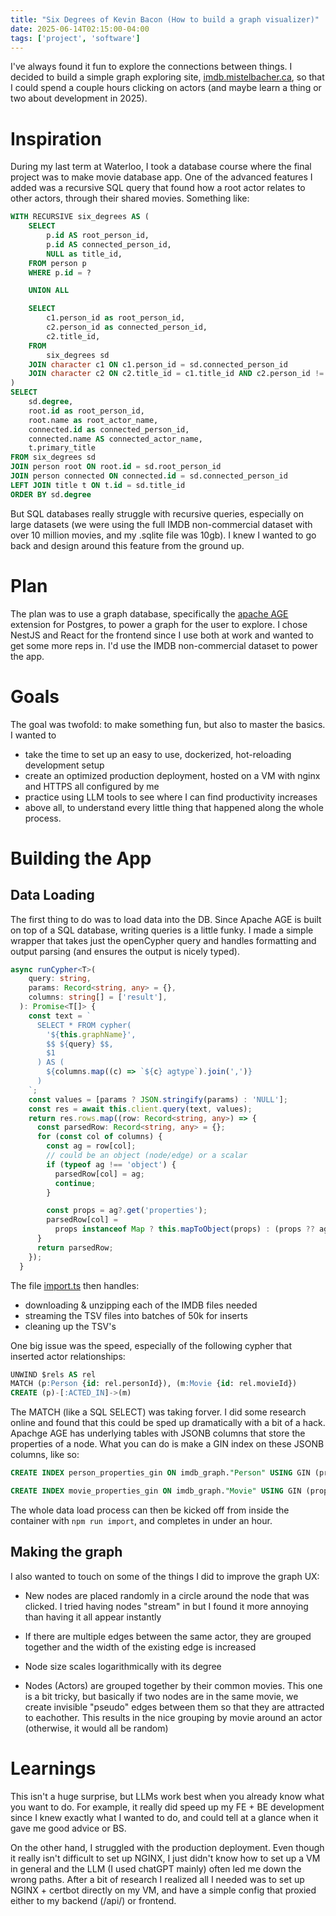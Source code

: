 ```yaml
---
title: "Six Degrees of Kevin Bacon (How to build a graph visualizer)"
date: 2025-06-14T02:15:00-04:00
tags: ['project', 'software']
---
```


I've always found it fun to explore the connections between things. I decided to build a simple graph exploring site, [imdb.mistelbacher.ca](https://imdb.mistelbacher.ca), so that I could spend a couple hours clicking on actors (and maybe learn a thing or two about development in 2025).

<!--more-->

# Inspiration

During my last term at Waterloo, I took a database course where the final project was to make movie database app. One of the advanced features I added was a recursive SQL query that found how a root actor relates to other actors, through their shared movies. Something like:

```SQL
WITH RECURSIVE six_degrees AS (
    SELECT 
        p.id AS root_person_id,
        p.id AS connected_person_id,
        NULL as title_id,
    FROM person p
    WHERE p.id = ?

    UNION ALL

    SELECT
        c1.person_id as root_person_id,
        c2.person_id as connected_person_id,
        c2.title_id,
    FROM
        six_degrees sd
    JOIN character c1 ON c1.person_id = sd.connected_person_id
    JOIN character c2 ON c2.title_id = c1.title_id AND c2.person_id != c1.person_id
)
SELECT 
    sd.degree, 
    root.id as root_person_id,
    root.name as root_actor_name,
    connected.id as connected_person_id,
    connected.name AS connected_actor_name,
    t.primary_title
FROM six_degrees sd
JOIN person root ON root.id = sd.root_person_id
JOIN person connected ON connected.id = sd.connected_person_id
LEFT JOIN title t ON t.id = sd.title_id
ORDER BY sd.degree
```

But SQL databases really struggle with recursive queries, especially on large datasets (we were using the full IMDB non-commercial dataset with over 10 million movies, and my .sqlite file was 10gb). I knew I wanted to go back and design around this feature from the ground up.

# Plan

The plan was to use a graph database, specifically the [apache AGE](https://age.apache.org/) extension for Postgres, to power a graph for the user to explore. I chose NestJS and React for the frontend since I use both at work and wanted to get some more reps in. I'd use the IMDB non-commercial dataset to power the app.

# Goals

The goal was twofold: to make something fun, but also to master the basics. I wanted to 
- take the time to set up an easy to use, dockerized, hot-reloading development setup
- create an optimized production deployment, hosted on a VM with nginx and HTTPS all configured by me
- practice using LLM tools to see where I can find productivity increases
- above all, to understand every little thing that happened along the whole process.

# Building the App

## Data Loading

The first thing to do was to load data into the DB. Since Apache AGE is built on top of a SQL database, writing queries is a little funky. I made a simple wrapper that takes just the openCypher query and handles formatting and output parsing (and ensures the output is nicely typed).

```ts
async runCypher<T>(
    query: string,
    params: Record<string, any> = {},
    columns: string[] = ['result'],
  ): Promise<T[]> {
    const text = `
      SELECT * FROM cypher(
        '${this.graphName}',
        $$ ${query} $$,
        $1
      ) AS (
        ${columns.map((c) => `${c} agtype`).join(',')}
      )
    `;
    const values = [params ? JSON.stringify(params) : 'NULL'];
    const res = await this.client.query(text, values);
    return res.rows.map((row: Record<string, any>) => {
      const parsedRow: Record<string, any> = {};
      for (const col of columns) {
        const ag = row[col];
        // could be an object (node/edge) or a scalar
        if (typeof ag !== 'object') {
          parsedRow[col] = ag;
          continue;
        }

        const props = ag?.get('properties');
        parsedRow[col] =
          props instanceof Map ? this.mapToObject(props) : (props ?? ag);
      }
      return parsedRow;
    });
  }
```

The file [import.ts](https://github.com/sashco-m/graph-visualizer/blob/0d821d2738c61bae66f7e057bfe640d2d9ca4da3/backend/src/imdb/import.ts) then handles:
- downloading & unzipping each of the IMDB files needed
- streaming the TSV files into batches of 50k for inserts
- cleaning up the TSV's

One big issue was the speed, especially of the following cypher that inserted actor relationships:
```SQL
UNWIND $rels AS rel
MATCH (p:Person {id: rel.personId}), (m:Movie {id: rel.movieId})
CREATE (p)-[:ACTED_IN]->(m)
```

The MATCH (like a SQL SELECT) was taking forver. I did some research online and found that this could be sped up dramatically with a bit of a hack. Apachge AGE has underlying tables with JSONB columns that store the properties of a node. What you can do is make a GIN index on these JSONB columns, like so:

```sql
CREATE INDEX person_properties_gin ON imdb_graph."Person" USING GIN (properties);

CREATE INDEX movie_properties_gin ON imdb_graph."Movie" USING GIN (properties);
```

The whole data load process can then be kicked off from inside the container with `npm run import`, and completes in under an hour.

## Making the graph

I also wanted to touch on some of the things I did to improve the graph UX:
- New nodes are placed randomly in a circle around the node that was clicked. I tried having nodes "stream" in but I found it more annoying than having it all appear instantly

- If there are multiple edges between the same actor, they are grouped together and the width of the existing edge is increased

- Node size scales logarithmically with its degree

- Nodes (Actors) are grouped together by their common movies. This one is a bit tricky, but basically if two nodes are in the same movie, we create invisible "pseudo" edges between them so that they are attracted to eachother. This results in the nice grouping by movie around an actor (otherwise, it would all be random)

# Learnings

This isn't a huge surprise, but LLMs work best when you already know what you want to do. For example, it really did speed up my FE + BE development since I knew exactly what I wanted to do, and could tell at a glance when it gave me good advice or BS.

On the other hand, I struggled with the production deployment. Even though it really isn't difficult to set up NGINX, I just didn't know how to set up a VM in general and the LLM (I used chatGPT mainly) often led me down the wrong paths. After a bit of research I realized all I needed was to set up NGINX + certbot directly on my VM, and have a simple config that proxied either to my backend (/api/) or frontend.
